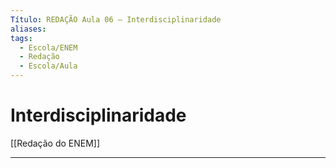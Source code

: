 ```yaml
---
Título: REDAÇÃO Aula 06 — Interdisciplinaridade
aliases:
tags:
  - Escola/ENEM
  - Redação
  - Escola/Aula
---
```


# Interdisciplinaridade 
[[Redação do ENEM]]

---

